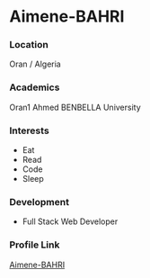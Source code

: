# Aimene-BAHRI

### Location

Oran / Algeria

### Academics

Oran1 Ahmed BENBELLA University
### Interests

- Eat
- Read
- Code
- Sleep

### Development

- Full Stack Web Developer


### Profile Link

[Aimene-BAHRI](https://github.com/Aimene-BAHRI)
